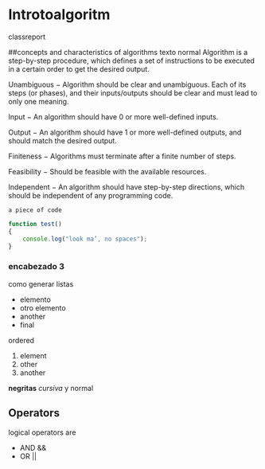 # Introtoalgoritm
classreport
 
##concepts and characteristics of algorithms
texto normal
 Algorithm is a step-by-step procedure, which defines a set of instructions to be executed in a certain order to get the desired output. 
 
 Unambiguous − Algorithm should be clear and unambiguous. Each of its steps (or phases), and their inputs/outputs should be clear and must lead to only one meaning.

Input − An algorithm should have 0 or more well-defined inputs.

Output − An algorithm should have 1 or more well-defined outputs, and should match the desired output.

Finiteness − Algorithms must terminate after a finite number of steps.

Feasibility − Should be feasible with the available resources.

Independent − An algorithm should have step-by-step directions, which should be independent of any programming code.

    a piece of code
```javascript
function test() 
{​​​​​​ 
    console.log("look ma’, no spaces");
}​​​​​​
```
 
### encabezado 3
 
como generar listas
* elemento
* otro elemento
* another
* final
 
ordered
1. element 
2. other
3. another
 
**negritas** _cursiva_ y normal
 
## Operators
logical operators are 
* AND  &&
* OR  ||
